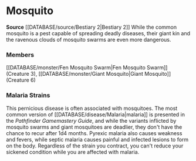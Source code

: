 ﻿---
creature_family: Mosquito
id: '142'
name: Mosquito
rarity: Common
source: '[[DATABASE/source/Bestiary 2|Bestiary 2]]'
type: Creature Family

---
# Mosquito

**Source** [[DATABASE/source/Bestiary 2|Bestiary 2]] 
While the common mosquito is a pest capable of spreading deadly diseases, their giant kin and the ravenous clouds of mosquito swarms are even more dangerous.

### Members

[[DATABASE/monster/Fen Mosquito Swarm|Fen Mosquito Swarm]] (Creature 3), [[DATABASE/monster/Giant Mosquito|Giant Mosquito]] (Creature 6)

###  Malaria Strains

This pernicious disease is often associated with mosquitoes. The most common version of [[DATABASE/disease/Malaria|malaria]] is presented in the _Pathfinder Gamemastery Guide_, and while the variants inflicted by mosquito swarms and giant mosquitoes are deadlier, they don't have the chance to recur after 1d4 months. Pyrexic malaria also causes weakness and fevers, while septic malaria causes painful and infected lesions to form on the body. Regardless of the strain you contract, you can't reduce your sickened condition while you are affected with malaria.